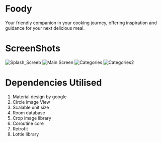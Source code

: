 # Foody
Your friendly companion in your cooking journey, offering inspiration and guidance for your next delicious meal.

# ScreenShots
![Splash_Screeb](https://user-images.githubusercontent.com/70134825/235660676-727bd8ab-c6ed-4514-b95d-94275df2eb3e.png)
![Main Screen](https://user-images.githubusercontent.com/70134825/235660703-8c60f15f-2b7b-4536-b48c-1010016616f6.png)
![Categories](https://user-images.githubusercontent.com/70134825/235660722-0c7a4add-de05-4b63-8965-ee373884db2e.png)
![Categories2](https://user-images.githubusercontent.com/70134825/235660743-8a5e57f8-c5d6-4ed0-bb8e-1c8dfa62afad.png)

# Dependencies Utilised
1. Material design by google
2. Circle image View
3. Scalable unit size
4. Room database
5. Crop image library
6. Coroutine core
7. Retrofit
8. Lottie library




